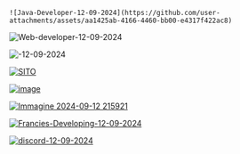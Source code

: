     ![Java-Developer-12-09-2024](https://github.com/user-attachments/assets/aa1425ab-4166-4460-bb00-e4317f422ac8)
![Web-developer-12-09-2024](https://github.com/user-attachments/assets/64b701a3-cd34-446e-bc5a-89ca3b9dded3)

![-12-09-2024](https://github.com/user-attachments/assets/550907f3-0090-453b-a80a-f3cd96945f72)






[![SITO](https://github.com/user-attachments/assets/d3de9957-a578-425d-b895-896cbdb3d3bc)](https://franciesdev.it)

[![image](https://github.com/user-attachments/assets/0ebaca88-a17a-4489-99b5-d0ef53f076ec)](https://builtbybit.com/members/francies.492319/)

[![Immagine 2024-09-12 215921](https://github.com/user-attachments/assets/94bb65ff-c844-44ab-a718-081ecc297ab9)](https://www.spigotmc.org/members/arroghandi.1729387/)

[![Francies-Developing-12-09-2024](https://github.com/user-attachments/assets/d87d9388-65dc-4afe-8edc-96af6fcc640a)](https://discord.com/invite/cdXbepfwAj)

[![discord-12-09-2024](https://github.com/user-attachments/assets/7ccce348-213a-4b6d-8234-3eb8330d4ddd)](https://discord.com/users/912378209679601734)

